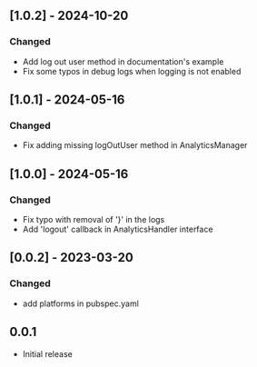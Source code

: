 ## [1.0.2] - 2024-10-20

### Changed

- Add log out user method in documentation's example
- Fix some typos in debug logs when logging is not enabled

## [1.0.1] - 2024-05-16

### Changed

- Fix adding missing logOutUser method in AnalyticsManager

## [1.0.0] - 2024-05-16

### Changed

- Fix typo with removal of '}' in the logs
- Add 'logout' callback in AnalyticsHandler interface

## [0.0.2] - 2023-03-20

### Changed

- add platforms in pubspec.yaml

## 0.0.1

* Initial release
